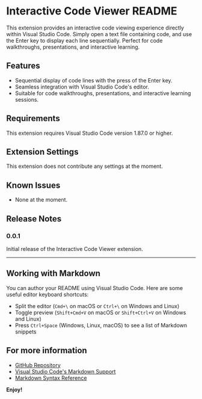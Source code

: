 # Interactive Code Viewer README

This extension provides an interactive code viewing experience directly within Visual Studio Code. Simply open a text file containing code, and use the Enter key to display each line sequentially. Perfect for code walkthroughs, presentations, and interactive learning.

## Features

- Sequential display of code lines with the press of the Enter key.
- Seamless integration with Visual Studio Code's editor.
- Suitable for code walkthroughs, presentations, and interactive learning sessions.

## Requirements

This extension requires Visual Studio Code version 1.87.0 or higher.

## Extension Settings

This extension does not contribute any settings at the moment.

## Known Issues

- None at the moment.

## Release Notes

### 0.0.1

Initial release of the Interactive Code Viewer extension.

---

## Working with Markdown

You can author your README using Visual Studio Code. Here are some useful editor keyboard shortcuts:

- Split the editor (`Cmd+\` on macOS or `Ctrl+\` on Windows and Linux)
- Toggle preview (`Shift+Cmd+V` on macOS or `Shift+Ctrl+V` on Windows and Linux)
- Press `Ctrl+Space` (Windows, Linux, macOS) to see a list of Markdown snippets

## For more information

- [GitHub Repository](https://github.com/Grey-Hat-Guy/Interactive-Code-Viewer)
- [Visual Studio Code's Markdown Support](http://code.visualstudio.com/docs/languages/markdown)
- [Markdown Syntax Reference](https://help.github.com/articles/markdown-basics/)

**Enjoy!**
